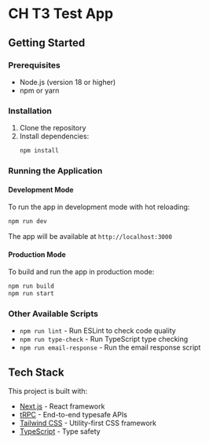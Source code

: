 # CH T3 Test App

## Getting Started

### Prerequisites

- Node.js (version 18 or higher)
- npm or yarn

### Installation

1. Clone the repository
2. Install dependencies:
   ```bash
   npm install
   ```

### Running the Application

#### Development Mode
To run the app in development mode with hot reloading:
```bash
npm run dev
```
The app will be available at `http://localhost:3000`

#### Production Mode
To build and run the app in production mode:
```bash
npm run build
npm run start
```

### Other Available Scripts

- `npm run lint` - Run ESLint to check code quality
- `npm run type-check` - Run TypeScript type checking
- `npm run email-response` - Run the email response script

## Tech Stack

This project is built with:
- [Next.js](https://nextjs.org) - React framework
- [tRPC](https://trpc.io) - End-to-end typesafe APIs
- [Tailwind CSS](https://tailwindcss.com) - Utility-first CSS framework
- [TypeScript](https://www.typescriptlang.org/) - Type safety
